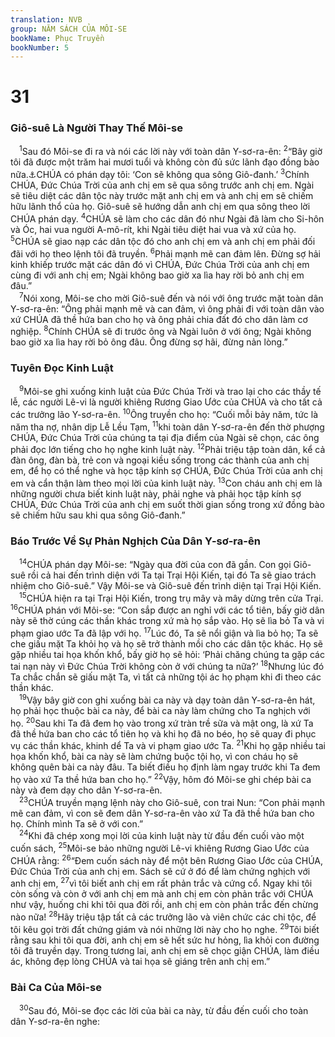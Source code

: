 ```yaml
---
translation: NVB
group: NĂM SÁCH CỦA MÔI-SE
bookName: Phục Truyền 
bookNumber: 5
---
```


<div class="title"><h1>31</h1><h3>Giô-suê Là Người Thay Thế Môi-se </h3></div>
<span class="verse phu_31_1"> <sup>1</sup>Sau đó Môi-se đi ra và nói các lời này với toàn dân Y-sơ-ra-ên: </span>
<span class="verse phu_31_2"><sup>2</sup>“Bây giờ tôi đã được một trăm hai mươi tuổi và không còn đủ sức lãnh đạo đồng bào nữa.<a data-toggle="tooltip" data-placement="bottom" title="Nt: Không còn đi ra đi vào được nữa">⚓</a>CHÚA có phán dạy tôi: ‘Con sẽ không qua sông Giô-đanh.’ </span>
<span class="verse phu_31_3"><sup>3</sup>Chính CHÚA, Đức Chúa Trời của anh chị em sẽ qua sông trước anh chị em. Ngài sẽ tiêu diệt các dân tộc này trước mặt anh chị em và anh chị em sẽ chiếm hữu lãnh thổ của họ. Giô-suê sẽ hướng dẫn anh chị em qua sông theo lời CHÚA phán dạy. </span>
<span class="verse phu_31_4"><sup>4</sup>CHÚA sẽ làm cho các dân đó như Ngài đã làm cho Si-hôn và Óc, hai vua người A-mô-rít, khi Ngài tiêu diệt hai vua và xứ của họ. </span>
<span class="verse phu_31_5"><sup>5</sup>CHÚA sẽ giao nạp các dân tộc đó cho anh chị em và anh chị em phải đối đãi với họ theo lệnh tôi đã truyền. </span>
<span class="verse phu_31_6"><sup>6</sup>Phải mạnh mẽ can đảm lên. Đừng sợ hải kinh khiếp trước mặt các dân đó vì CHÚA, Đức Chúa Trời của anh chị em cùng đi với anh chị em; Ngài không bao giờ xa lìa hay rời bỏ anh chị em đâu.” <br/></span>
<span class="verse phu_31_7"> <sup>7</sup>Nói xong, Môi-se cho mời Giô-suê đến và nói với ông trước mặt toàn dân Y-sơ-ra-ên: “Ông phải mạnh mẽ và can đảm, vì ông phải đi với toàn dân vào xứ CHÚA đã thề hứa ban cho họ và ông phải chia đất đó cho dân làm cơ nghiệp. </span>
<span class="verse phu_31_8"><sup>8</sup>Chính CHÚA sẽ đi trước ông và Ngài luôn ở với ông; Ngài không bao giờ xa lìa hay rời bỏ ông đâu. Ông đừng sợ hãi, đừng nản lòng.” <br/></span>
<div class="title"><h3>Tuyên Đọc Kinh Luật </h3></div>
<span class="verse phu_31_9"> <sup>9</sup>Môi-se ghi xuống kinh luật của Đức Chúa Trời và trao lại cho các thầy tế lễ, các người Lê-vi là người khiêng Rương Giao Ước của CHÚA và cho tất cả các trưởng lão Y-sơ-ra-ên. </span>
<span class="verse phu_31_10"><sup>10</sup>Ông truyền cho họ: “Cuối mỗi bảy năm, tức là năm tha nợ, nhân dịp Lễ Lều Tạm, </span>
<span class="verse phu_31_11"><sup>11</sup>khi toàn dân Y-sơ-ra-ên đến thờ phượng CHÚA, Đức Chúa Trời của chúng ta tại địa điểm của Ngài sẽ chọn, các ông phải đọc lớn tiếng cho họ nghe kinh luật này. </span>
<span class="verse phu_31_12"><sup>12</sup>Phải triệu tập toàn dân, kể cả đàn ông, đàn bà, trẻ con và ngoại kiều sống trong các thành của anh chị em, để họ có thể nghe và học tập kính sợ CHÚA, Đức Chúa Trời của anh chị em và cẩn thận làm theo mọi lời của kinh luật này. </span>
<span class="verse phu_31_13"><sup>13</sup>Con cháu anh chị em là những người chưa biết kinh luật này, phải nghe và phải học tập kính sợ CHÚA, Đức Chúa Trời của anh chị em suốt thời gian sống trong xứ đồng bào sẽ chiếm hữu sau khi qua sông Giô-đanh.” <br/></span>
<div class="title"><h3>Báo Trước Về Sự Phản Nghịch Của Dân Y-sơ-ra-ên </h3></div>
<span class="verse phu_31_14"> <sup>14</sup>CHÚA phán dạy Môi-se: “Ngày qua đời của con đã gần. Con gọi Giô-suê rồi cả hai đến trình diện với Ta tại Trại Hội Kiến, tại đó Ta sẽ giao trách nhiệm cho Giô-suê.” Vậy Môi-se và Giô-suê đến trình diện tại Trại Hội Kiến. <br/></span>
<span class="verse phu_31_15"> <sup>15</sup>CHÚA hiện ra tại Trại Hội Kiến, trong trụ mây và mây dừng trên cửa Trại. </span>
<span class="verse phu_31_16"><sup>16</sup>CHÚA phán với Môi-se: “Con sắp được an nghỉ với các tổ tiên, bấy giờ dân này sẽ thờ cúng các thần khác trong xứ mà họ sắp vào. Họ sẽ lìa bỏ Ta và vi phạm giao ước Ta đã lập với họ. </span>
<span class="verse phu_31_17"><sup>17</sup>Lúc đó, Ta sẽ nổi giận và lìa bỏ họ; Ta sẽ che giấu mặt Ta khỏi họ và họ sẽ trở thành mồi cho các dân tộc khác. Họ sẽ gặp nhiều tai họa khốn khổ, bấy giờ họ sẽ hỏi: ‘Phải chăng chúng ta gặp các tai nạn này vì Đức Chúa Trời không còn ở với chúng ta nữa?’ </span>
<span class="verse phu_31_18"><sup>18</sup>Nhưng lúc đó Ta chắc chắn sẽ giấu mặt Ta, vì tất cả những tội ác họ phạm khi đi theo các thần khác. <br/></span>
<span class="verse phu_31_19"> <sup>19</sup>Vậy bây giờ con ghi xuống bài ca này và dạy toàn dân Y-sơ-ra-ên hát, họ phải học thuộc bài ca này, để bài ca này làm chứng cho Ta nghịch với họ. </span>
<span class="verse phu_31_20"><sup>20</sup>Sau khi Ta đã đem họ vào trong xứ tràn trề sữa và mật ong, là xứ Ta đã thề hứa ban cho các tổ tiên họ và khi họ đã no béo, họ sẽ quay đi phục vụ các thần khác, khinh dể Ta và vi phạm giao ước Ta. </span>
<span class="verse phu_31_21"><sup>21</sup>Khi họ gặp nhiều tai họa khốn khổ, bài ca này sẽ làm chứng buộc tội họ, vì con cháu họ sẽ không quên bài ca này đâu. Ta biết điều họ định làm ngay trước khi Ta đem họ vào xứ Ta thề hứa ban cho họ.” </span>
<span class="verse phu_31_22"><sup>22</sup>Vậy, hôm đó Môi-se ghi chép bài ca này và đem dạy cho dân Y-sơ-ra-ên. <br/></span>
<span class="verse phu_31_23"> <sup>23</sup>CHÚA truyền mạng lệnh này cho Giô-suê, con trai Nun: “Con phải mạnh mẽ can đảm, vì con sẽ đem dân Y-sơ-ra-ên vào xứ Ta đã thề hứa ban cho họ. Chính mình Ta sẽ ở với con.” <br/></span>
<span class="verse phu_31_24"> <sup>24</sup>Khi đã chép xong mọi lời của kinh luật này từ đầu đến cuối vào một cuốn sách, </span>
<span class="verse phu_31_25"><sup>25</sup>Môi-se bảo những người Lê-vi khiêng Rương Giao Ước của CHÚA rằng: </span>
<span class="verse phu_31_26"><sup>26</sup>“Đem cuốn sách này để một bên Rương Giao Ước của CHÚA, Đức Chúa Trời của anh chị em. Sách sẽ cứ ở đó để làm chứng nghịch với anh chị em, </span>
<span class="verse phu_31_27"><sup>27</sup>vì tôi biết anh chị em rất phản trắc và cứng cổ. Ngay khi tôi còn sống và còn ở với anh chị em mà anh chị em còn phản trắc với CHÚA như vậy, huống chi khi tôi qua đời rồi, anh chị em còn phản trắc đến chừng nào nữa! </span>
<span class="verse phu_31_28"><sup>28</sup>Hãy triệu tập tất cả các trưởng lão và viên chức các chi tộc, để tôi kêu gọi trời đất chứng giám và nói những lời này cho họ nghe. </span>
<span class="verse phu_31_29"><sup>29</sup>Tôi biết rằng sau khi tôi qua đời, anh chị em sẽ hết sức hư hỏng, lìa khỏi con đường tôi đã truyền dạy. Trong tương lai, anh chị em sẽ chọc giận CHÚA, làm điều ác, không đẹp lòng CHÚA và tai họa sẽ giáng trên anh chị em.” <br/></span>
<div class="title"><h3>Bài Ca Của Môi-se </h3></div>
<span class="verse phu_31_30"> <sup>30</sup>Sau đó, Môi-se đọc các lời của bài ca này, từ đầu đến cuối cho toàn dân Y-sơ-ra-ên nghe: <br/></span>
